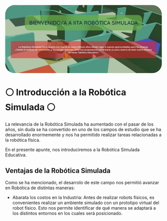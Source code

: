 <img src="media/principal.jpg" alt="Welcome-image" style="border-radius: 30px">

# ⚪ Introducción a la Robótica Simulada ⚪

La relevancia de la Robótica Simulada ha aumentado con el pasar de los años, sin duda se ha convertido en uno de los campos de estudio que se ha desarrollado enormemente y nos ha permitido realizar tareas relacionadas a la robótica física.

En el presente apunte, nos introduciremos a la Robótica Simulada Educativa.

## Ventajas de la Robótica Simulada

Como se ha mencionado, el desarrolo de este campo nos permitió avanzar en Robótica de distintas maneras:

- Abarata los costos en la Industria: Antes de realizar robots físicos, es convenientes realizar un ambiente simulado con un prototipo virtual del robot físico. Esto nos permite identificar de qué manera se adaptará a los distintos entornos en los cuales será posicionado.